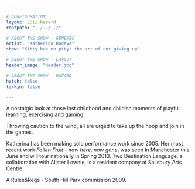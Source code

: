 ```yaml
---

# CONFIGURATION
layout: 2012-hazard
rootpath: "../../../"

# ABOUT THE SHOW - GENERIC
artist: "Katherina Radeva"
show: "Kitty has no pity: the art of not giving up"

# ABOUT THE SHOW - LAYOUT
header_image: "header.jpg"

# ABOUT THE SHOW - HAZARD
hatch: false
larkin: false

---
```


A nostalgic look at those lost childhood and childish moments of playful learning, exercising and gaming.    

Throwing caution to the wind, all are urged to take up the hoop and join in the games.

Katherina has been making solo performance work since 2005. Her most recent work *Fallen Fruit - now here, now gone*, was seen in Manchester this June and will tour nationally in Spring 2013. Two Destination Language, a collaboration with Alister Lownie, is a resident company at Salisbury Arts Centre.

A Rules&Regs - South Hill Park commission 2009.
